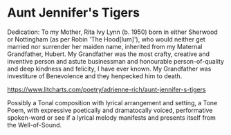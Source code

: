 # Aunt Jennifer's Tigers #

Dedication: To my Mother, Rita Ivy Lynn (b. 1950) born in either Sherwood or Nottingham (as per Robin 'The Hood[lum]'), who would neither get married nor surrender her maiden name, inherited from my Maternal Grandfather, Hubert. My Grandfather was the most crafty, creative and inventive person and astute businessman and honourable person-of-quality and deep kindness and felicity, I have ever known. My Grandfather was investiture of Benevolence and they henpecked him to death.

https://www.litcharts.com/poetry/adrienne-rich/aunt-jennifer-s-tigers


Possibly a Tonal composition with lyrical arrangement and setting, a Tone Poem, with expressive poetically and dramatocally voiced, performative spoken-word or see if a lyrical melody manifests and presents itself from the Well-of-Sound.
